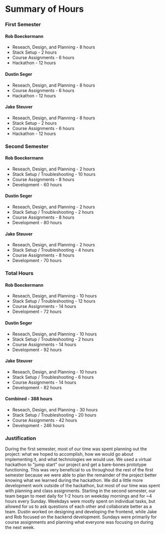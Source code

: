 # Summary of Hours


### First Semester

#### Rob Boeckermann
* Reseach, Design, and Planning - 8 hours
* Stack Setup - 2 hours
* Course Assignments - 6 hours
* Hackathon - 12 hours

#### Dustin Seger
* Reseach, Design, and Planning - 8 hours
* Course Assignments - 6 hours
* Hackathon - 12 hours

#### Jake Steuver
* Reseach, Design, and Planning - 8 hours
* Stack Setup - 2 hours
* Course Assignments - 6 hours
* Hackathon - 12 hours


### Second Semester

#### Rob Boeckermann
* Reseach, Design, and Planning - 2 hours
* Stack Setup / Troubleshooting - 10 hours
* Course Assignments - 8 hours
* Development - 60 hours

#### Dustin Seger
* Reseach, Design, and Planning - 2 hours
* Stack Setup / Troubleshooting - 2 hours
* Course Assignments - 8 hours
* Development - 80 hours

#### Jake Steuver
* Reseach, Design, and Planning - 2 hours
* Stack Setup / Troubleshooting - 4 hours
* Course Assignments - 8 hours
* Development - 70 hours


### Total Hours

#### Rob Boeckermann
* Reseach, Design, and Planning - 10 hours
* Stack Setup / Troubleshooting - 12 hours
* Course Assignments - 14 hours
* Development - 72 hours

#### Dustin Seger
* Reseach, Design, and Planning - 10 hours
* Stack Setup / Troubleshooting - 2 hours
* Course Assignments - 14 hours
* Development - 92 hours

#### Jake Steuver
* Reseach, Design, and Planning - 10 hours
* Stack Setup / Troubleshooting - 6 hours
* Course Assignments - 14 hours
* Development - 82 hours

#### Combined - 388 hours
* Reseach, Design, and Planning - 30 hours
* Stack Setup / Troubleshooting - 20 hours
* Course Assignments - 42 hours
* Development - 246 hours


### Justification
During the first semester, most of our time was spent planning out the project: what we hoped to accomplish, how we would go about implementing it, and what technologies we would use. We used a virtual hackathon to "jump start" our project and get a bare-bones prototype functioning. This was very beneficial to us throughout the rest of the first semester because we were able to plan the remainder of the project better knowing what we learned during the hackathon. We did a little more development work outside of the hackathon, but most of our time was spent with planning and class assignments.
Starting in the second semester, our team began to meet daily for 1-2 hours on weekday mornings and for ~4 hours every Sunday. Weekdays were mostly spent on individual tasks, but allowed for us to ask questions of each other and collaborate better as a team. Dustin worked on designing and developing the frontend, while Jake and Rob focused on the backend development. Sundays were primarily for course assignments and planning what everyone was focusing on during the next week.